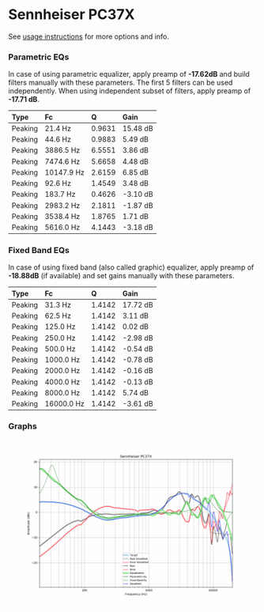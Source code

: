 # Sennheiser PC37X
See [usage instructions](https://github.com/jaakkopasanen/AutoEq#usage) for more options and info.

### Parametric EQs
In case of using parametric equalizer, apply preamp of **-17.62dB** and build filters manually
with these parameters. The first 5 filters can be used independently.
When using independent subset of filters, apply preamp of **-17.71 dB**.

| Type    | Fc         |      Q | Gain     |
|:--------|:-----------|:-------|:---------|
| Peaking | 21.4 Hz    | 0.9631 | 15.48 dB |
| Peaking | 44.6 Hz    | 0.9883 | 5.49 dB  |
| Peaking | 3886.5 Hz  | 6.5551 | 3.86 dB  |
| Peaking | 7474.6 Hz  | 5.6658 | 4.48 dB  |
| Peaking | 10147.9 Hz | 2.6159 | 6.85 dB  |
| Peaking | 92.6 Hz    | 1.4549 | 3.48 dB  |
| Peaking | 183.7 Hz   | 0.4626 | -3.10 dB |
| Peaking | 2983.2 Hz  | 2.1811 | -1.87 dB |
| Peaking | 3538.4 Hz  | 1.8765 | 1.71 dB  |
| Peaking | 5616.0 Hz  | 4.1443 | -3.18 dB |

### Fixed Band EQs
In case of using fixed band (also called graphic) equalizer, apply preamp of **-18.88dB**
(if available) and set gains manually with these parameters.

| Type    | Fc         |      Q | Gain     |
|:--------|:-----------|:-------|:---------|
| Peaking | 31.3 Hz    | 1.4142 | 17.72 dB |
| Peaking | 62.5 Hz    | 1.4142 | 3.11 dB  |
| Peaking | 125.0 Hz   | 1.4142 | 0.02 dB  |
| Peaking | 250.0 Hz   | 1.4142 | -2.98 dB |
| Peaking | 500.0 Hz   | 1.4142 | -0.54 dB |
| Peaking | 1000.0 Hz  | 1.4142 | -0.78 dB |
| Peaking | 2000.0 Hz  | 1.4142 | -0.16 dB |
| Peaking | 4000.0 Hz  | 1.4142 | -0.13 dB |
| Peaking | 8000.0 Hz  | 1.4142 | 5.74 dB  |
| Peaking | 16000.0 Hz | 1.4142 | -3.61 dB |

### Graphs
![](./Sennheiser%20PC37X.png)